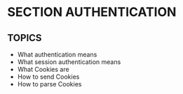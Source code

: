 # SECTION AUTHENTICATION

## TOPICS

- What authentication means
- What session authentication means
- What Cookies are
- How to send Cookies
- How to parse Cookies
